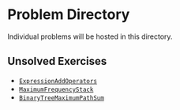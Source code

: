 # Problem Directory

Individual problems will be hosted in this directory.

## Unsolved Exercises

* [`ExpressionAddOperators`](./ExpressionAddOperators/)
* [`MaximumFrequencyStack`](./MaximumFrequencyStack/)
* [`BinaryTreeMaximumPathSum`](./BinaryTreeMaximumPathSum/)
